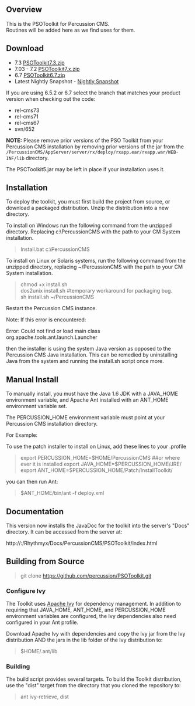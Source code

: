 ## Overview
This is the PSOToolkit for Percussion CMS.   
Routines will be added here as we find uses for them.  


## Download 
* 7.3  [PSOToolkit7.3.zip](http://cdn.percussion.com/downloads/open/psotoolkit/PSOToolkit7.3.zip) 
* 7.03 - 7.2  [PSOToolkit7.x.zip](http://cdn.percussion.com/downloads/open/psotoolkit/PSOToolkit7.x.zip)
* 6.7        [PSOToolkit6.7.zip](http://cdn.percussion.com/downloads/open/psotoolkit/PSOToolkit6.7.zip)
* Latest Nightly Snapshot - [Nightly Snapshot](http://cdn.percussion.com/downloads/open/psotoolkit/PSOToolkit7.x-SNAPSHOT.zip)


If you are using 6.5.2 or 6.7 select the branch that matches your product version when checking out the code:
* rel-cms73
* rel-cms71
* rel-cms67
* svn/652

**NOTE:** Please remove prior versions of the PSO Toolkit from your Percussion CMS installation by removing prior versions of the jar from 
the `/PercussionCMS/AppServer/server/rx/deploy/rxapp.ear/rxapp.war/WEB-INF/lib` directory.  

The PSCToolkit5.jar may be left in place if your installation uses it. 



## Installation  
To deploy the toolkit, you must first build the project from source, or download a packaged distribution.
Unzip the distribution into a new directory.

To install on Windows run the following command from the unzipped directory.  Replacing c:\PercussionCMS with the path to your CM System installation.
>Install.bat c:\PercussionCMS

To install on Linux or Solaris systems, run the following command from the unzipped directory, replacing ~/PercussionCMS with the path to your CM System installation. 
>chmod +x install.sh   
>dos2unix install.sh #temporary workaround for packaging bug.   
>sh install.sh ~/PercussionCMS   

Restart the Percussion CMS instance.

Note: If this error is encountered:

Error: Could not find or load main class org.apache.tools.ant.launch.Launcher

then the installer is using the system Java version as opposed to the Percussion CMS Java installation.  This can be remedied by uninstalling Java from the system and running the install.sh script once more.


## Manual Install
To manually install, you must have the Java 1.6 JDK with a JAVA_HOME environment variable,
and Apache Ant installed with an ANT_HOME environment variable set. 

The PERCUSSION_HOME environment variable must point at your Percussion CMS installation directory.  

For Example:

To use the patch installer to install on Linux, add these lines to your .profile  

> export PERCUSSION_HOME=$HOME/PercussionCMS  ##or where ever it is installed   
> export JAVA_HOME=$PERCUSSION_HOME/JRE/   
> export ANT_HOME=$PERCUSSION_HOME/Patch/InstallToolkit/   

you can then run Ant: 

> $ANT_HOME/bin/ant -f deploy.xml 

## Documentation
This version now installs the JavaDoc for the toolkit into the server's "Docs"
directory. It can be accessed from the server at: 

http://<server>:<port>/Rhythmyx/Docs/PercussionCMS/PSOToolkit/index.html 

## Building from Source

> git clone https://github.com/percussion/PSOToolkit.git

### Configure Ivy
The Toolkit uses [Apache Ivy](http://ant.apache.org/ivy/) for dependency management.  In addition to requiring that JAVA_HOME, ANT_HOME, and PERCUSSION_HOME environment variables are configured, the Ivy dependencies also need configured in your Ant profile.  

Download Apache Ivy with dependencies and copy the Ivy jar from the Ivy distribution AND the jars in the lib folder of the Ivy distribution to:

> $HOME/.ant/lib

### Building
The build script provides several targets.  To build the Toolkit distribution, use the "dist" target from the directory that you cloned the repository to:

> ant ivy-retrieve, dist 

